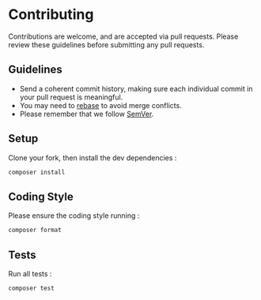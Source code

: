 # Contributing

Contributions are welcome, and are accepted via pull requests.
Please review these guidelines before submitting any pull requests.

## Guidelines

* Send a coherent commit history, making sure each individual commit in your pull request is meaningful.
* You may need to [rebase](https://git-scm.com/book/en/v2/Git-Branching-Rebasing) to avoid merge conflicts.
* Please remember that we follow [SemVer](http://semver.org).

## Setup

Clone your fork, then install the dev dependencies :

```bash
composer install
```

## Coding Style

Please ensure the coding style running : 

```bash
composer format
```

## Tests

Run all tests :

```bash
composer test
```